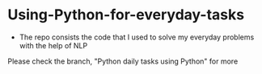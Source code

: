 
# Using-Python-for-everyday-tasks
- The repo consists the code that I used to solve my everyday problems with the help of NLP

Please check the branch, "Python daily tasks using Python" for more  
